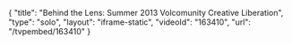 {
    "title": "Behind the Lens: Summer 2013 Volcomunity Creative Liberation",
    "type": "solo",
    "layout": "iframe-static",
    "videoId": "163410",
    "url": "\/tvpembed\/163410"
}